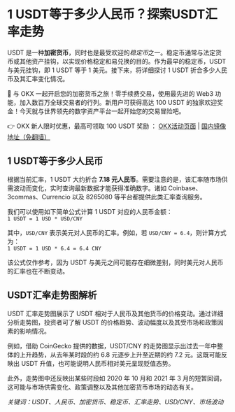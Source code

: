# 1 USDT等于多少人民币？探索USDT汇率走势

USDT 是一种**加密货币**，同时也是最受欢迎的*稳定币*之一。稳定币通常与法定货币或其他资产挂钩，以实现价格稳定和易兑换的目的。作为最早的稳定币，USDT 与美元挂钩，即 1 USDT 等于 1 美元。接下来，将详细探讨 1 USDT 折合多少人民币及其汇率变化情况。

🚀 与 OKX 一起开启您的加密货币之旅！零手续费交易，使用最先进的 Web3 功能，加入数百万全球交易者的行列。新用户可获得高达 100 USDT 的独家欢迎奖金！今天就与世界领先的数字资产平台一起开始您的交易冒险吧。

👉 OKX 新人限时优惠，最高可领取 100 USDT 奖励 ： [OKX活动页面](https://bit.ly/OKXe) | [国内镜像地址（免翻墙）](https://bit.ly/okX)

## 1 USDT等于多少人民币

根据当前汇率，1 USDT 大约折合 **7.18 元人民币**。需要注意的是，该汇率随市场供需波动而变化，实时查询最新数据才能获得准确数字。诸如 Coinbase、3commas、Currencio 以及 8265080 等平台都提供此类汇率查询服务。

我们可以使用如下简单公式计算 1 USDT 对应的人民币金额：  
`1 USDT = 1 USD * USD/CNY`  

其中，`USD/CNY` 表示美元对人民币的汇率。例如，若 `USD/CNY = 6.4`，则计算方式为：  
`1 USDT = 1 USD * 6.4 = 6.4 CNY`  

该公式仅作参考，因为 USDT 与美元之间可能存在细微差别，同时美元对人民币的汇率也在不断变动。

## USDT汇率走势图解析

USDT 汇率走势图展示了 USDT 相对于人民币及其他货币的价格变动。通过详细分析走势图，投资者可了解 USDT 的价格趋势、波动幅度以及其受市场和政策因素的影响情况。

例如，借助 CoinGecko 提供的数据，USDT/CNY 的走势图显示出过去一年中整体的上升趋势，从去年某时段的约 6.8 元逐步上升至近期的约 7.2 元。这既可能反映出 USDT 升值，也可能说明人民币相对美元呈现贬值态势。

此外，走势图中还反映出某些时段如 2020 年 10 月和 2021 年 3 月的短暂回调，这可能与市场供需变化、政策调整以及其他加密货币市场的动态有关。

*关键词：USDT、人民币、加密货币、稳定币、汇率走势、USD/CNY、市场波动*